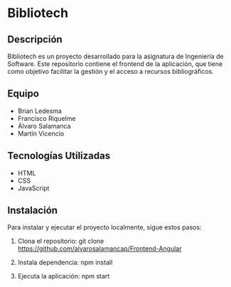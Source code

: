 # Bibliotech

## Descripción
Bibliotech es un proyecto desarrollado para la asignatura de Ingeniería de Software. Este repositorio contiene el frontend de la aplicación, que tiene como objetivo facilitar la gestión y el acceso a recursos bibliográficos.

## Equipo
- Brian Ledesma
- Francisco Riquelme
- Álvaro Salamanca
- Martín Vicencio

## Tecnologías Utilizadas
- HTML
- CSS
- JavaScript

## Instalación
Para instalar y ejecutar el proyecto localmente, sigue estos pasos:

1. Clona el repositorio:
   git clone https://github.com/alvarosalamancap/Frontend-Angular
   
2. Instala dependencia:
   npm install

3. Ejecuta la aplicación:
   npm start
